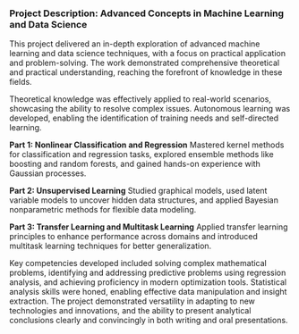 ### Project Description: Advanced Concepts in Machine Learning and Data Science

This project delivered an in-depth exploration of advanced machine learning and data science techniques, with a focus on practical application and problem-solving. 
The work demonstrated comprehensive theoretical and practical understanding, reaching the forefront of knowledge in these fields.

Theoretical knowledge was effectively applied to real-world scenarios, showcasing the ability to resolve complex issues. Autonomous learning was developed, 
enabling the identification of training needs and self-directed learning.

**Part 1: Nonlinear Classification and Regression**
Mastered kernel methods for classification and regression tasks, explored ensemble methods like boosting and random forests, and gained hands-on experience with Gaussian processes.

**Part 2: Unsupervised Learning**
Studied graphical models, used latent variable models to uncover hidden data structures, and applied Bayesian nonparametric methods for flexible data modeling.

**Part 3: Transfer Learning and Multitask Learning**
Applied transfer learning principles to enhance performance across domains and introduced multitask learning techniques for better generalization.

Key competencies developed included solving complex mathematical problems, identifying and addressing predictive problems using regression analysis, and achieving proficiency in modern optimization tools. 
Statistical analysis skills were honed, enabling effective data manipulation and insight extraction. The project demonstrated versatility in adapting to new technologies and innovations, 
and the ability to present analytical conclusions clearly and convincingly in both writing and oral presentations.

